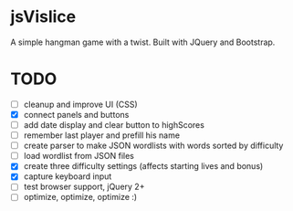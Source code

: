# jsVislice
A simple hangman game with a twist. Built with JQuery and Bootstrap.
# TODO
* [ ] cleanup and improve UI (CSS)
* [x] connect panels and buttons
* [ ] add date display and clear button to highScores 
* [ ] remember last player and prefill his name
* [ ] create parser to make JSON wordlists with words sorted by difficulty
* [ ] load wordlist from JSON files
* [x] create three difficulty settings (affects starting lives and bonus)
* [x] capture keyboard input
* [ ] test browser support, jQuery 2+
* [ ] optimize, optimize, optimize :)
